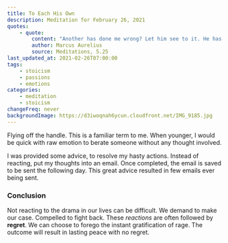 ```yaml
---
title: To Each His Own
description: Meditation for February 26, 2021
quotes:
    - quote:
        content: "Another has done me wrong? Let him see to it. He has his own tendencies, and his own affairs. What I have now is what the common nature has willed, and what I endeavor to accomplish now is what my nature wills."
        author: Marcus Aurelius
        source: Meditations, 5.25
last_updated_at: 2021-02-26T07:00:00
tags:
    - stoicism
    - passions
    - emotions
categories:
    - meditation
    - stoicism
changeFreq: never
backgroundImage: https://d3iwoqnah6ycun.cloudfront.net/IMG_9185.jpg
---
```


Flying off the handle. This is a familiar term to me. When younger, I would be quick with raw emotion to berate someone 
without any thought involved.

I was provided some advice, to resolve my hasty actions. Instead of reacting, put my thoughts into an email. Once 
completed, the email is saved to be sent the following day. This great advice resulted in few emails ever being sent.

### Conclusion

Not reacting to the drama in our lives can be difficult. We demand to make our case. Compelled to fight back. These 
*reactions* are often followed by **regret**.  We can choose to forego the instant gratification of rage. The outcome 
will result in lasting peace with no regret.
